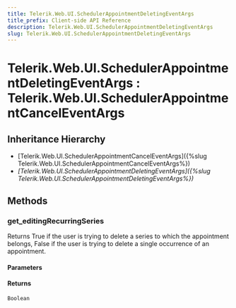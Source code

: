 ```yaml
---
title: Telerik.Web.UI.SchedulerAppointmentDeletingEventArgs
title_prefix: Client-side API Reference
description: Telerik.Web.UI.SchedulerAppointmentDeletingEventArgs
slug: Telerik.Web.UI.SchedulerAppointmentDeletingEventArgs
---
```


# Telerik.Web.UI.SchedulerAppointmentDeletingEventArgs : Telerik.Web.UI.SchedulerAppointmentCancelEventArgs

## Inheritance Hierarchy

* [Telerik.Web.UI.SchedulerAppointmentCancelEventArgs]({%slug Telerik.Web.UI.SchedulerAppointmentCancelEventArgs%})
* *[Telerik.Web.UI.SchedulerAppointmentDeletingEventArgs]({%slug Telerik.Web.UI.SchedulerAppointmentDeletingEventArgs%})*


## Methods

### get_editingRecurringSeries

Returns True if the user is trying to delete a series to which the appointment belongs, False if the user is trying to delete a single occurrence of an appointment.

#### Parameters

#### Returns

`Boolean`


